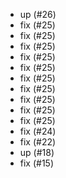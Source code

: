 - up (#26)
- fix (#25)
- fix (#25)
- fix (#25)
- fix (#25)
- fix (#25)
- fix (#25)
- fix (#25)
- fix (#25)
- fix (#25)
- fix (#25)
- fix (#24)
- fix (#22)
- up (#18)
- fix (#15)
